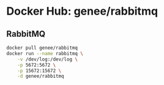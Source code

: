Docker Hub: genee/rabbitmq
===========
## RabbitMQ
```bash
docker pull genee/rabbitmq
docker run --name rabbitmq \
    -v /dev/log:/dev/log \
    -p 5672:5672 \
    -p 15672:15672 \
    -d genee/rabbitmq
```
